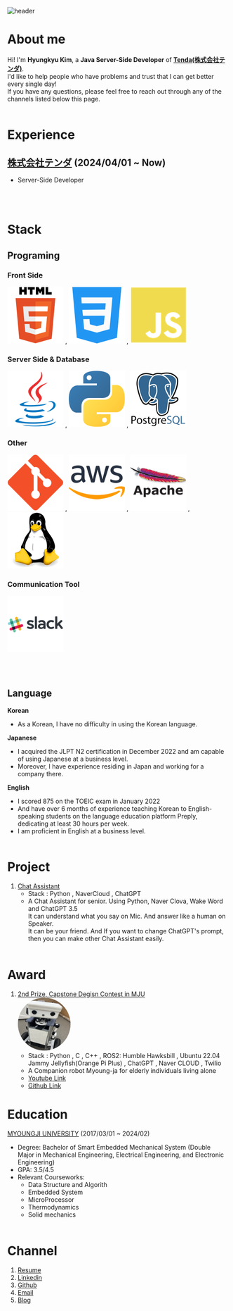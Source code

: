 ![header](https://capsule-render.vercel.app/api?type=waving&color=auto&height=200&text=初めまして！)

# About me

Hi! I'm <b>Hyungkyu Kim</b>, a <b>Java Server-Side Developer</b> of <b>[Tenda(株式会社テンダ)](https://www.tenda.co.jp/)</b>.  
I'd like to help people who have problems and trust that I can get better every single day!     
If you have any questions, please feel free to reach out through any of the channels listed below this page. 
<br></br>

# Experience

## [株式会社テンダ](https://www.tenda.co.jp/) (2024/04/01 ~ Now)
- Server-Side Developer

<br></br>

# Stack
## Programing
### Front Side
<img src="./img/html.png"> , <img src="./img/css.png"> , <img src="./img/javascript.png"> 

### Server Side & Database
<img src="./img/java.png"> , <img src="./img/python.png"> , <img src="./img/postgresql.png">

### Other 
<img src="./img/git.png"> , <img src="./img/aws.png"> , <img src="./img/apache.png"> , <img src="./img/linux.png">

### Communication Tool
<img src="./img/slack.png">

<br></br>

## Language
<b>Korean</b>
- As a Korean, I have no difficulty in using the Korean language.

<b>Japanese</b>
- I acquired the JLPT N2 certification in December 2022 and am capable of using Japanese at a business level. 
- Moreover, I have experience residing in Japan and working for a company there.

<b>English</b>
- I scored 875 on the TOEIC exam in January 2022 
- And have over 6 months of experience teaching Korean to English-speaking students on the language education platform Preply, dedicating at least 30 hours per week. 
- I am proficient in English at a business level.
<br></br>

# Project
1. [Chat Assistant](https://github.com/HyungkyuKimDev/Chat_Assistant)
    - Stack : Python , NaverCloud , ChatGPT
    - A Chat Assistant for senior. Using Python, Naver Clova, Wake Word and ChatGPT 3.5   
    It can understand what you say on Mic. And answer like a human on Speaker.    
    It can be your friend. And If you want to change ChatGPT's prompt, then you can make other Chat Assistant easily.
<br></br>


# Award
1. [2nd Prize, Capstone Degisn Contest in MJU](https://www.mju.ac.kr/eciems/index.do)    
    <a src="https://github.com/MJU-Capstone-PetRobot/mjbot_2023"><img src="./img/robot_mj.jpg" width="120px" height="120px" style="border-radius:70%"></a>
    - Stack : Python , C , C++ , ROS2: Humble Hawksbill , Ubuntu 22.04 Jammy Jellyfish(Orange Pi Plus) , ChatGPT , Naver CLOUD , Twilio      
    - A Companion robot Myoung-ja for elderly individuals living alone   
    - [Youtube Link](https://youtu.be/FfN0cjAcmhg)
    - [Github Link](https://github.com/MJU-Capstone-PetRobot/mjbot_2023)

# Education
[MYOUNGJI UNIVERSITY](https://www.mju.ac.kr/mjukr/index.do) (2017/03/01 ~ 2024/02)
- Degree: Bachelor of Smart Embedded Mechanical System (Double Major in Mechanical Engineering, Electrical Engineering, and Electronic Engineering)   
- GPA: 3.5/4.5
- Relevant Courseworks:
    - Data Structure and Algorith
    - Embedded System
    - MicroProcessor
    - Thermodynamics
    - Solid mechanics
<br></br>


# Channel

1. [Resume](https://hyungkyukimdev.github.io/)   
2. [Linkedin](https://www.linkedin.com/in/hyung-gyu-kim-202b991b8/)
3. [Github](github.com/HyungkyuKimDev)  
4. [Email](hyungkyukim.dev@gmail.com)
5. [Blog](https://honoluulu-life.tistory.com/)

